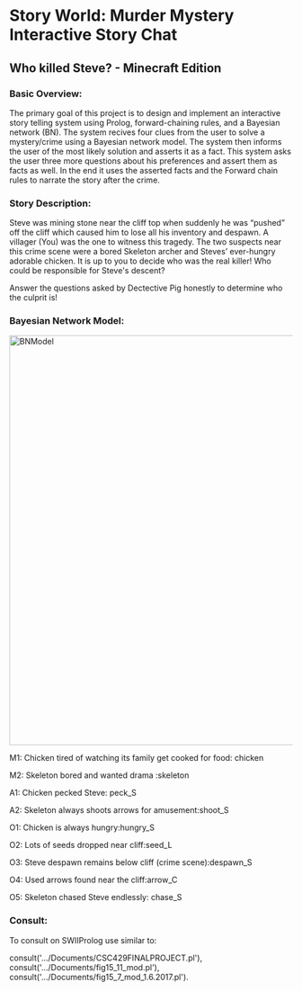 # Story World: Murder Mystery Interactive Story Chat

## Who killed Steve? - Minecraft Edition

### Basic Overview:
The primary goal of this project is to design and implement an interactive story telling system using Prolog, forward-chaining rules, and a Bayesian network (BN). 
The system recives four clues from the user to solve a mystery/crime using a Bayesian network model. 
The system then informs the user of the most likely solution and asserts it as a fact. 
This system asks the user three more questions about his preferences and assert them as facts as well.
In the end it uses the asserted facts and the Forward chain rules to narrate the story after the crime.

### Story Description:
Steve was mining stone near the cliff top when suddenly he was “pushed” off the cliff which caused him to lose all his inventory and despawn. 
A villager (You) was the one to witness this tragedy. 
The two suspects near this crime scene were a bored Skeleton archer and Steves’ ever-hungry adorable chicken.
It is up to you to decide who was the real killer! 
Who could be responsible for Steve's descent?  

Answer the questions asked by Dectective Pig honestly to determine who the culprit is!

### Bayesian Network Model:

<img width="729" alt="BNModel" src="https://user-images.githubusercontent.com/69876473/153525667-257b7bfe-555b-496e-a065-9f53270fe3c1.png">

M1: Chicken tired of watching its family get cooked for food: chicken

M2: Skeleton bored and wanted drama :skeleton

A1: Chicken pecked Steve: peck_S

A2: Skeleton always shoots arrows for amusement:shoot_S

O1: Chicken is always hungry:hungry_S

O2: Lots of seeds dropped near cliff:seed_L

O3: Steve despawn remains below cliff (crime scene):despawn_S

O4: Used arrows found near the cliff:arrow_C 

O5: Skeleton chased Steve endlessly: chase_S

### Consult:
To consult on SWIIProlog use similar to:

consult('.../Documents/CSC429FINALPROJECT.pl'), consult('.../Documents/fig15_11_mod.pl'), consult('.../Documents/fig15_7_mod_1.6.2017.pl').
